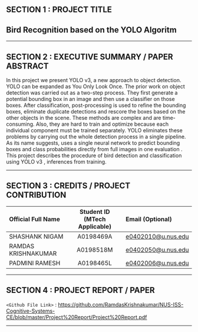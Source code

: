 ## SECTION 1 : PROJECT TITLE
## Bird Recognition based on the YOLO Algoritm

---
## SECTION 2 : EXECUTIVE SUMMARY / PAPER ABSTRACT

In this project we present YOLO v3, a new approach to object detection. YOLO can be expanded as You Only Look Once.
The prior work on object detection was carried out as a two-step process. They first generate a potential bounding box in an image and then use a classifier on those boxes.
After classification, post-processing is used to refine the bounding boxes, eliminate duplicate detections and rescore the boxes based on the other objects in the scene. 
These methods are complex and are time-consuming. Also, they are hard to train and optimize because each individual component must be trained separately.
YOLO eliminates these problems by carrying out the whole detection process in a single pipeline.
As its name suggests, uses a single neural network to predict bounding boxes and class probabilities directly from full images in one evaluation .
This project describes the procedure of bird detection and classification using YOLO v3 , inferences from training.

---
## SECTION 3 : CREDITS / PROJECT CONTRIBUTION

| Official Full Name  | Student ID (MTech Applicable) | Email (Optional) |
| :------------ |:---------------:| :-----|
| SHASHANK NIGAM | A0198469A | e0402010@u.nus.edu |
| RAMDAS KRISHNAKUMAR | A0198518M | e0402050@u.nus.edu |
| PADMINI RAMESH | A0198465L | e0402006@u.nus.edu |
---

## SECTION 4 : PROJECT REPORT / PAPER

`<Github File Link>` : <https://github.com/RamdasKrishnakumar/NUS-ISS-Cognitive-Systems-CE/blob/master/Project%20Report/Project%20Report.pdf>



---
